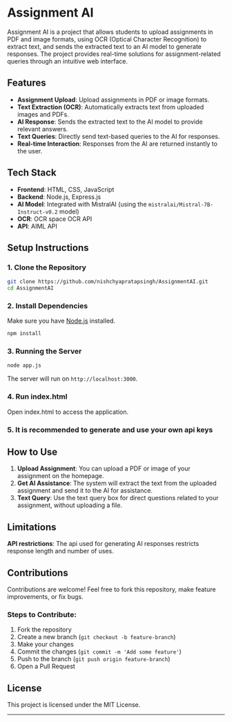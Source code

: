 # Assignment AI

Assignment AI is a project that allows students to upload assignments in PDF and image formats, using OCR (Optical Character Recognition) to extract text, and sends the extracted text to an AI model to generate responses. The project provides real-time solutions for assignment-related queries through an intuitive web interface.

## Features

- **Assignment Upload**: Upload assignments in PDF or image formats.
- **Text Extraction (OCR)**: Automatically extracts text from uploaded images and PDFs.
- **AI Response**: Sends the extracted text to the AI model to provide relevant answers.
- **Text Queries**: Directly send text-based queries to the AI for responses.
- **Real-time Interaction**: Responses from the AI are returned instantly to the user.

## Tech Stack

- **Frontend**: HTML, CSS, JavaScript
- **Backend**: Node.js, Express.js
- **AI Model**: Integrated with MistralAI (using the `mistralai/Mistral-7B-Instruct-v0.2` model)
- **OCR**: OCR space OCR API
- **API**: AIML API

## Setup Instructions

### 1. Clone the Repository

```bash
git clone https://github.com/nishchyapratapsingh/AssignmentAI.git
cd AssignmentAI
```

### 2. Install Dependencies

Make sure you have [Node.js](https://nodejs.org/) installed.

```bash
npm install
```

### 3. Running the Server

```bash
node app.js
```

The server will run on `http://localhost:3000`.

### 4. Run index.html

Open index.html to access the application.

### 5. It is recommended to generate and use your own api keys

## How to Use

1. **Upload Assignment**: You can upload a PDF or image of your assignment on the homepage.
2. **Get AI Assistance**: The system will extract the text from the uploaded assignment and send it to the AI for assistance.
3. **Text Query**: Use the text query box for direct questions related to your assignment, without uploading a file.

## Limitations

**API restrictions**: The api used for generating AI responses restricts response length and number of uses.

## Contributions

Contributions are welcome! Feel free to fork this repository, make feature improvements, or fix bugs.

### Steps to Contribute:
1. Fork the repository
2. Create a new branch (`git checkout -b feature-branch`)
3. Make your changes
4. Commit the changes (`git commit -m 'Add some feature'`)
5. Push to the branch (`git push origin feature-branch`)
6. Open a Pull Request

## License

This project is licensed under the MIT License.

---
